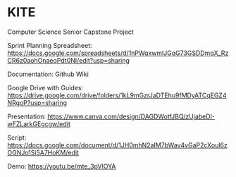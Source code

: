 # KITE
Computer Science Senior Capstone Project

Sprint Planning Spreadsheet: https://docs.google.com/spreadsheets/d/1nPWqxwmlJGqG73GSDDmqX_RzCR6z0aohOnaeoPdt0NI/edit?usp=sharing

Documentation: Github Wiki

Google Drive with Guides: https://drive.google.com/drive/folders/1kL9mGzrJaDTEhu9fMDyATCqEGZ4NRgoP?usp=sharing

Presentation: https://www.canva.com/design/DAGDWotfJBQ/zUjabeDI-wFZLarkGEgcgw/edit

Script: https://docs.google.com/document/d/1JH0mhN2aIM7bWav4vGaP2cXoul6zOGNJo1Si5A7HoKM/edit

Demo: https://youtu.be/mte_3pVIOYA
